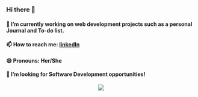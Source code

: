 ### Hi there 👋
#### 🔭 I’m currently working on web development projects such as a personal Journal and To-do list.
#### 📫 How to reach me: [linkedIn](https://www.linkedin.com/in/arvakagdi/) 
#### 😄 Pronouns: Her/She
#### 👯 I’m looking for Software Development opportunities!

<p align="center" width = "500" height = "500">
  <img src="https://media.giphy.com/media/RbDKaczqWovIugyJmW/giphy.gif">
</p>

